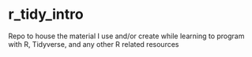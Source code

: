 # r_tidy_intro
Repo to house the material I use and/or create while learning to program with R, Tidyverse, and any other R related resources
